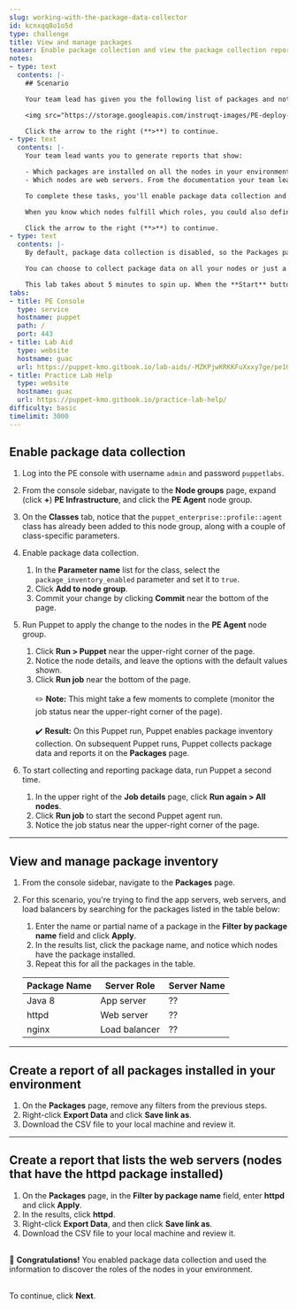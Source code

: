 ```yaml
---
slug: working-with-the-package-data-collector
id: kcnxqq8o1o5d
type: challenge
title: View and manage packages
teaser: Enable package collection and view the package collection report.
notes:
- type: text
  contents: |-
    ## Scenario

    Your team lead has given you the following list of packages and notes about the roles of the servers that have those packages installed:

    <img src="https://storage.googleapis.com/instruqt-images/PE-deploy-and-discover/lab-3.1-scenario-img.png">

    Click the arrow to the right (**>**) to continue.
- type: text
  contents: |-
    Your team lead wants you to generate reports that show:

    - Which packages are installed on all the nodes in your environment.
    - Which nodes are web servers. From the documentation your team lead gave you, you know that web servers have the **httpd** package installed.

    To complete these tasks, you'll enable package data collection and run Puppet to collect the data. Then, you'll view the package output in the console and generate reports.

    When you know which nodes fulfill which roles, you could also define a **role** fact to group and count servers based on their functional role. You could use this information to collect configuration and performance data about a specific node group (but you won't do that in this lab).

    Click the arrow to the right (**>**) to continue.
- type: text
  contents: |-
    By default, package data collection is disabled, so the Packages page in the PE console doesn't show any data.

    You can choose to collect package data on all your nodes or just a subset. Any node with a recent version of the Puppet agent installed can report package data, including nodes that do not have active configurations defined on the primary server.

    This lab takes about 5 minutes to spin up. When the **Start** button appears, click it to begin.
tabs:
- title: PE Console
  type: service
  hostname: puppet
  path: /
  port: 443
- title: Lab Aid
  type: website
  hostname: guac
  url: https://puppet-kmo.gitbook.io/lab-aids/-MZKPjwKRKKFuXxxy7ge/pe101/identify-packages-and-server-roles-by-using-package-data-collection
- title: Practice Lab Help
  type: website
  hostname: guac
  url: https://puppet-kmo.gitbook.io/practice-lab-help/
difficulty: basic
timelimit: 3000
---
```

## Enable package data collection
1. Log into the PE console with username `admin` and password `puppetlabs`.

2. From the console sidebar, navigate to the **Node groups** page, expand (click **+**) **PE Infrastructure**, and click the **PE Agent** node group.

3. On the **Classes** tab, notice that the `puppet_enterprise::profile::agent` class has already been added to this node group, along with a couple of class-specific parameters.

4. Enable package data collection.
    1. In the **Parameter name** list for the class, select the `package_inventory_enabled` parameter and set it to `true`.
    2. Click **Add to node group**.
    3. Commit your change by clicking **Commit** near the bottom of the page.

5. Run Puppet to apply the change to the nodes in the **PE Agent** node group.
    1. Click **Run > Puppet** near the upper-right corner of the page.
    2. Notice the node details, and leave the options with the default values shown.
    3. Click **Run job** near the bottom of the page.<br><br>✏️ **Note:** This might take a few moments to complete (monitor the job status near the upper-right corner of the page).<br><br>✔️ **Result:** On this Puppet run, Puppet enables package inventory collection. On subsequent Puppet runs, Puppet collects package data and reports it on the **Packages** page.

6. To start collecting and reporting package data, run Puppet a second time.
    1. In the upper right of the **Job details** page, click **Run again > All nodes**.
    2. Click **Run job** to start the second Puppet agent run.
    3. Notice the job status near the upper-right corner of the page.

---

## View and manage package inventory

1. From the console sidebar, navigate to the **Packages** page.

2. For this scenario, you're trying to find the app servers, web servers, and load balancers by searching for the packages listed in the table below:
    1. Enter the name or partial name of a package in the **Filter by package name** field and click **Apply**.
    2. In the results list, click the package name, and notice which nodes have the package installed.
    3. Repeat this for all the packages in the table.

    | Package Name        | Server Role   | Server Name |
    |---------------------|---------------|-------------|
    | Java 8              | App server    | ??          |
    | httpd               | Web server    | ??          |
    | nginx               | Load balancer | ??          |

---

## Create a report of all packages installed in your environment

1. On the **Packages** page, remove any filters from the previous steps.
2. Right-click **Export Data** and click **Save link as**.
3. Download the CSV file to your local machine and review it.

---

## Create a report that lists the web servers (nodes that have the **httpd** package installed)

1. On the **Packages** page, in the **Filter by package name** field, enter **httpd** and click **Apply**.
2. In the results, click **httpd**.
3. Right-click **Export Data**, and then click **Save link as**.
4. Download the CSV file to your local machine and review it.

<br>🎈 **Congratulations!** You enabled package data collection and used the information to discover the roles of the nodes in your environment.

<br>To continue, click **Next**.